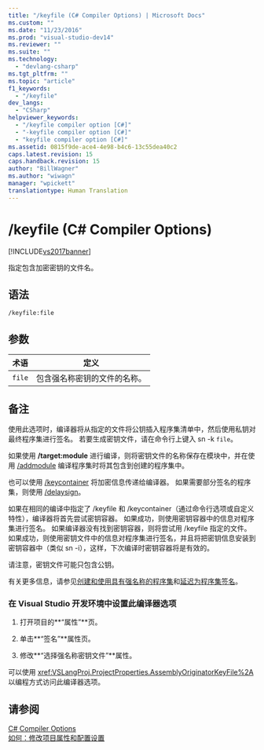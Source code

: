 ```yaml
---
title: "/keyfile (C# Compiler Options) | Microsoft Docs"
ms.custom: ""
ms.date: "11/23/2016"
ms.prod: "visual-studio-dev14"
ms.reviewer: ""
ms.suite: ""
ms.technology: 
  - "devlang-csharp"
ms.tgt_pltfrm: ""
ms.topic: "article"
f1_keywords: 
  - "/keyfile"
dev_langs: 
  - "CSharp"
helpviewer_keywords: 
  - "/keyfile compiler option [C#]"
  - "-keyfile compiler option [C#]"
  - "keyfile compiler option [C#]"
ms.assetid: 0815f9de-ace4-4e98-b4c6-13c55dea40c2
caps.latest.revision: 15
caps.handback.revision: 15
author: "BillWagner"
ms.author: "wiwagn"
manager: "wpickett"
translationtype: Human Translation
---
```

# /keyfile (C# Compiler Options)
[!INCLUDE[vs2017banner](../../../csharp/includes/vs2017banner.md)]

指定包含加密密钥的文件名。  
  
## 语法  
  
```  
/keyfile:file  
```  
  
## 参数  
  
|术语|定义|  
|--------|--------|  
|`file`|包含强名称密钥的文件的名称。|  
  
## 备注  
 使用此选项时，编译器将从指定的文件将公钥插入程序集清单中，然后使用私钥对最终程序集进行签名。  若要生成密钥文件，请在命令行上键入 sn \-k `file`。  
  
 如果使用 **\/target:module** 进行编译，则将密钥文件的名称保存在模块中，并在使用 [\/addmodule](../../../csharp/language-reference/compiler-options/addmodule-compiler-option.md) 编译程序集时将其包含到创建的程序集中。  
  
 也可以使用 [\/keycontainer](../../../csharp/language-reference/compiler-options/keycontainer-compiler-option.md) 将加密信息传递给编译器。  如果需要部分签名的程序集，则使用 [\/delaysign](../../../csharp/language-reference/compiler-options/delaysign-compiler-option.md)。  
  
 如果在相同的编译中指定了 \/keyfile 和 \/keycontainer（通过命令行选项或自定义特性），编译器将首先尝试密钥容器。  如果成功，则使用密钥容器中的信息对程序集进行签名。  如果编译器没有找到密钥容器，则将尝试用 \/keyfile 指定的文件。  如果成功，则使用密钥文件中的信息对程序集进行签名，并且将把密钥信息安装到密钥容器中（类似 sn \-i），这样，下次编译时密钥容器将是有效的。  
  
 请注意，密钥文件可能只包含公钥。  
  
 有关更多信息，请参见[创建和使用具有强名称的程序集](../Topic/Creating%20and%20Using%20Strong-Named%20Assemblies.md)和[延迟为程序集签名](../Topic/Delay%20Signing%20an%20Assembly.md)。  
  
### 在 Visual Studio 开发环境中设置此编译器选项  
  
1.  打开项目的**“属性”**页。  
  
2.  单击**“签名”**属性页。  
  
3.  修改**“选择强名称密钥文件”**属性。  
  
 可以使用 <xref:VSLangProj.ProjectProperties.AssemblyOriginatorKeyFile%2A> 以编程方式访问此编译器选项。  
  
## 请参阅  
 [C\# Compiler Options](../../../csharp/language-reference/compiler-options/index.md)   
 [如何：修改项目属性和配置设置](http://msdn.microsoft.com/zh-cn/e7184bc5-2f2b-4b4f-aa9a-3ecfcbc48b67)